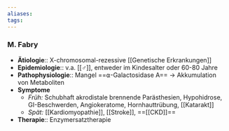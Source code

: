 ```yaml
---
aliases: 
tags: 
---
```

### M. Fabry
- **Ätiologie**:: X-chromosomal-rezessive [[Genetische Erkrankungen]]
- **Epidemiologie**:: v.a. [[♂]], entweder im Kindesalter oder 60-80 Jahre
- **Pathophysiologie**:: Mangel ==⍺-Galactosidase A== → Akkumulation von Metaboliten
- **Symptome**
	- *Früh:* Schubhaft akrodistale brennende Parästhesien, Hypohidrose, GI-Beschwerden, Angiokeratome, Hornhauttrübung, [[Katarakt]]
	- *Spät:* [[Kardiomyopathie]], [[Stroke]], ==[[CKD]]==
- **Therapie**:: Enzymersatztherapie